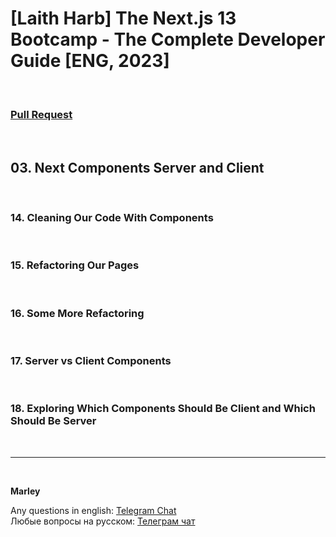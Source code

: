 # [Laith Harb] The Next.js 13 Bootcamp - The Complete Developer Guide [ENG, 2023]

<br/>

### [Pull Request](https://github.com/webmakaka/The-Next.js-13-Bootcamp-The-Complete-Developer-Guide/pull/1)

<br/>

## 03. Next Components Server and Client

<br/>

### 14. Cleaning Our Code With Components

<br/>

### 15. Refactoring Our Pages

<br/>

### 16. Some More Refactoring

<br/>

### 17. Server vs Client Components

<br/>

### 18. Exploring Which Components Should Be Client and Which Should Be Server

<br/>

---

<br/>

**Marley**

Any questions in english: <a href="https://jsdev.org/chat/">Telegram Chat</a>  
Любые вопросы на русском: <a href="https://jsdev.ru/chat/">Телеграм чат</a>
